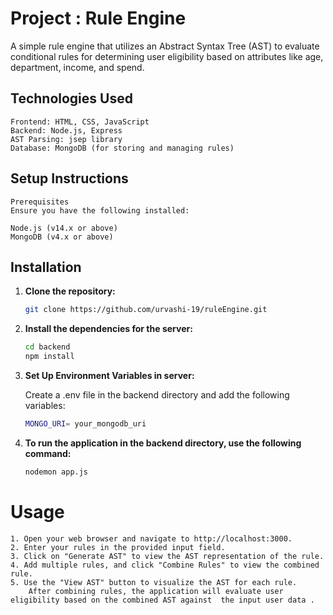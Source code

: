 # **Project : Rule Engine**

A simple rule engine that utilizes an Abstract Syntax Tree (AST) to evaluate conditional rules for determining user eligibility based on attributes like age, department, income, and spend.

## Technologies Used
    Frontend: HTML, CSS, JavaScript
    Backend: Node.js, Express
    AST Parsing: jsep library
    Database: MongoDB (for storing and managing rules)

## Setup Instructions
    Prerequisites
    Ensure you have the following installed:

    Node.js (v14.x or above)
    MongoDB (v4.x or above)


## Installation

1. **Clone the repository:**
    ```bash
    git clone https://github.com/urvashi-19/ruleEngine.git
    ```

2. **Install the dependencies for the server:**
   ```bash
   cd backend 
   npm install
   ```

3. **Set Up Environment Variables in server:** 

    Create a .env file in the backend directory and add the following variables:
    ```bash
    MONGO_URI= your_mongodb_uri
    ```

4. **To run the application in the backend directory, use the following command:**
   ```bash
   nodemon app.js
   ```

# Usage
    1. Open your web browser and navigate to http://localhost:3000.
    2. Enter your rules in the provided input field.
    3. Click on "Generate AST" to view the AST representation of the rule.
    4. Add multiple rules, and click "Combine Rules" to view the combined rule.
    5. Use the "View AST" button to visualize the AST for each rule.
        After combining rules, the application will evaluate user eligibility based on the combined AST against  the input user data .
